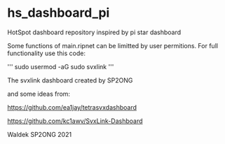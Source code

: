 # hs_dashboard_pi
HotSpot dashboard repository inspired by pi star dashboard


Some functions of main.ripnet can be limitted by user permitions.
For full functionality use this code: 

'''
sudo usermod -aG sudo svxlink
'''







The svxlink dashboard created by SP2ONG

and some ideas from:

https://github.com/ea1jay/tetrasvxdashboard

https://github.com/kc1awv/SvxLink-Dashboard


Waldek SP2ONG 2021
